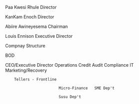 


Paa Kwesi Rhule Director

KanKam Enoch Director

Abiire Awineyesema Chairman

Louis Ennison Executive Director


Compnay Structure

BOD

CEO/Executive Director
        Operations          Credit          Audit           Compliance      IT      Marketing/Recovery

        Tellers - Frontline 

                            Micro-Finance   SME Dep't

                            Susu Dep't